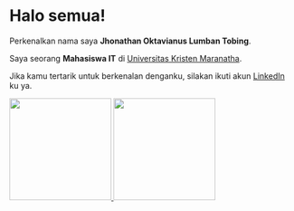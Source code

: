 # Halo semua! 

Perkenalkan nama saya **Jhonathan Oktavianus Lumban Tobing**.

Saya seorang **Mahasiswa IT** di [Universitas Kristen Maranatha](https://www.maranatha.edu/).

Jika kamu tertarik untuk berkenalan denganku, silakan ikuti akun [LinkedIn](https://www.linkedin.com/in/jhonathan-oktavianus-7852ab227/) ku ya.

<p align="left">
<a href="https://github.com/JhonathanOktavianus">
  <img height="180em" src="https://github-readme-stats-eight-theta.vercel.app/api?username=JhonathanOktavianus&show_icons=true&theme=algolia&include_all_commits=true&count_private=true"/>
  <img height="180em" src="https://github-readme-stats-eight-theta.vercel.app/api/top-langs/?username=JhonathanOktavianus&layout=compact&langs_count=8&theme=algolia"/>
</a>
</p>
